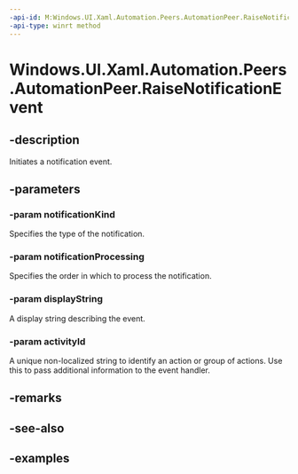 ```yaml
---
-api-id: M:Windows.UI.Xaml.Automation.Peers.AutomationPeer.RaiseNotificationEvent(Windows.UI.Xaml.Automation.Peers.AutomationNotificationKind,Windows.UI.Xaml.Automation.Peers.AutomationNotificationProcessing,System.String,System.String)
-api-type: winrt method
---
```


<!-- Method syntax.
public void AutomationPeer.RaiseNotificationEvent(AutomationNotificationKind notificationKind, AutomationNotificationProcessing notificationProcessing, String displayString, String activityId)
-->

# Windows.UI.Xaml.Automation.Peers.AutomationPeer.RaiseNotificationEvent

## -description
Initiates a notification event.



## -parameters
### -param notificationKind
Specifies the type of the notification.

### -param notificationProcessing
Specifies the order in which to process the notification.

### -param displayString
A display string describing the event.

### -param activityId
A unique non-localized string to identify an action or group of actions. Use this to pass additional information to the event handler.

## -remarks

## -see-also

## -examples

